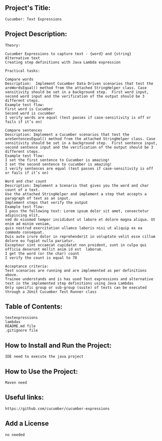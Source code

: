 ## Project's Title:
	Cucumber: Text Expressions

## Project Description:
		
	Theory:

	Cucumber Expressions to capture text - {word} and {string}
	Alternative text
	Creating step definitions with Java Lambda expression 

	Practical tasks:

	Compare words
	Description:  Implement Cucumber Data Driven scenarios that test the areWordsEqual() method from the attached StringHelper class. Case sensitivity should be set in a background step.  First word input, second word input and the verification of the output should be 3 different steps. 
	Example test flow:
	First word is Cucumber
	Second word is cucumber
	I verify words are equal (test passes if case-sensitivity is off or fails if it’s on)

	Compare sentences
	Description: Implement a Cucumber scenarios that test the areSentencesEqual() method from the attached StringHelper class. Case sensitivity should be set in a background step.  First sentence input, second sentence input and the verification of the output should be 3 different steps. 
	Example test flow:
	I set the first sentence to Cucumber is amazing!
	I set the second sentence to cucumber is amazing!
	I verify sentences are equal (test passes if case-sensitivity is off or fails if it’s on)

	Word and char count
	Description: Implement a Scenario that gives you the word and char count of a text. 
	Use the attached StringHelper and implement a step that accepts a paragraph of text as an input. 
	Implement steps that verify the output
	Example test flow:
	I pass the following text: Lorem ipsum dolor sit amet, consectetur adipiscing elit, 
	sed do eiusmod tempor incididunt ut labore et dolore magna aliqua. Ut enim ad minim veniam, 
	quis nostrud exercitation ullamco laboris nisi ut aliquip ex ea commodo consequat. 
	Duis aute irure dolor in reprehenderit in voluptate velit esse cillum dolore eu fugiat nulla pariatur.
	Excepteur sint occaecat cupidatat non proident, sunt in culpa qui officia deserunt mollit anim id est  laborum.
	I get the word (or the char) count
	I verify the count is equal to 70

	Acceptance criteria:
	Test scenarios are running and are implemented as per definitions above.
	Trainee understands and is has used Text expressions and alternative text in the implemented step definitions using Java Lambdas
	Only specific group or sub-group (suite) of tests can be executed through a JUnit Cucumber Test Runner class

## Table of Contents:
	textexpressions
	lambdas
	README.md file
	.gitignore file
	

## How to Install and Run the Project:
	IDE need to execute the java project
	 
## How to Use the Project:
	Maven need

## Useful links:
	https://github.com/cucumber/cucumber-expressions

## Add a License
	no needed


